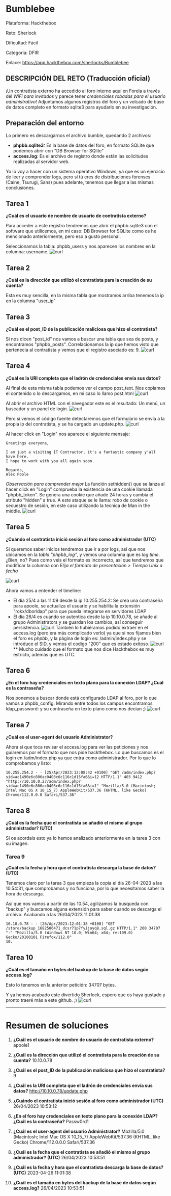 # Bumblebee
Plataforma: Hackthebox

Reto: Sherlock

Dificultad: Fácil

Categoria: DFIR

Enlace: https://app.hackthebox.com/sherlocks/Bumblebee

## DESCRIPCIÓN DEL RETO (Traducción oficial)
¡Un contratista externo ha accedido al foro interno aquí en Forela a través del *WiFi para invitados* y parece tener *credenciales robadas para el usuario administrativo*!
Adjuntamos algunos registros del foro y un volcado de base de datos completo en formato sqlite3 para ayudarlo en su investigación.

## Preparación del entorno
Lo primero es descargarnos el archivo bumble, quedando 2 archivos:
- **phpbb.sqlite3:** Es la base de datos del foro, en formato SQLite que podemos abrir con "DB Browser for SQlite"
- **access.log**: Es el archivo de registro donde están las solicitudes realizadas al servidor web.

Yo lo voy a hacer con un sistema operativo Windows, ya que es un ejercicio de leer y comprender logs, pero sí tú eres de distribuciones forenses (Caine, Tsurugi, Sans) pues adelante, tenemos que llegar a las mismas conclusiones.

## Tarea 1
**¿Cuál es el usuario de nombre de usuario de contratista externo?**

Para acceder a este registro tendremos que abrir el phpbb.sqlite3 con el software que utilicemos, en mi caso: DB Browser for SQLite como os he mencionado anteriormente, pero eso a gusto personal.

Seleccionamos la tabla: phpbb_users y nos aparecen los nombres en la columna: username.
![curl](Images/tarea1_username.png)


## Tarea 2
**¿Cuál es la dirección que utilizó el contratista para la creación de su cuenta?**

Esta es muy sencilla, en la misma tabla que mostramos arriba tenemos la ip en la columna "user_ip"


## Tarea 3 
**¿Cuál es el post_ID de la publicación maliciosa que hizo el contratista?**

Si nos dicen "post_id" nos vamos a buscar una tabla que sea de posts, y encontramos "phpbb_posts".
Correlacionamos la ip que hemos visto que pertenecia al contratista y vemos que el registro asociado es: 9.
![curl](Images/tarea3_ip.png)


## Tarea 4
**¿Cuál es la URI completa que el ladrón de credenciales envía sus datos?**

Al final de esta misma tabla podemos ver el campo post_text.
Nos copiamos el contenido o lo descargamos, en mi caso lo llamo post.html
![curl](Images/tarea4_post_text.png)


Al abrir el archivo HTML con el navegador este es el resultado: Un menú, un buscador y un panel de login.
![curl](Images/tarea4_pagina_login.png)

Pero sí vemos el código fuente detectaremos que el formulario se envía a la propia ip del contratista, y se ha cargado un update.php.
![curl](Images/tarea4_codigo_fuente.png)

Al hacer click en "Login" nos aparece el siguiente mensaje:
```
Greetings everyone,  
  
I am just a visiting IT Contractor, it's a fantastic company y'all have here.  
I hope to work with you all again soon.  
  
Regards,  
Alex Poole
```

_Observación para comprender mejor_
La función sethidden() que se lanza al hacer click en "Login" comprueba la existencia de una cookie llamada "phpbb_token".
Se genera una cookie que añade 24 horas y cambia el atributo "hidden" a true.
A este ataque se le llama: robo de cookie o secuestro de sesión, en este caso utilizando la tecnica de Man in the middle.
![curl](Images/tarea4_funcion_sethidden.png)


## Tarea 5
**¿Cuándo el contratista inició sesión al foro como administrador (UTC)**

Si queremos saber inicios tendremos que ir a por logs, así que nos ubicamos en la *tabla "phpbb_log"*, y vemos una columna que es *log time*. ¿Bien, no?
Pues como veis el formato es incorrecto, así que tendremos que modificar la columna con *Elija el formato de presentación > Tiempo Unix a fecha*

![curl](Images/tarea5_phpbb_log.png)

Ahora vamos a entender el timeline:
- El día 25/4 a las 11:09 desde la ip 10.255.254.2: Se crea una contraseña para apoole, se actualiza el usuario y se habilita la extensión "rokx/dborldap" para que pueda integrarse en servidores LDAP
- El día 26/4 es cuando se autentica desde la ip 10.10.0.78, se añade al grupo Administrators y se guardan los cambios, así conseguir persistencia.
![curl](Images/tarea5_phpbb_log_fechas.png)
También lo hubiéramos podido extraer en el access.log (pero era más complicado verlo) ya que si nos fijamos bien el foro es *phpbb*, y la página de login es: /admin/index.php y se introduce el SID, y vemos el codigo "200" que es estado exitoso.
![curl](Images/tarea5_access_log.png)
** Mucho cuidado que el formato que nos dice Hackthebox es muy estricto, además que es UTC.


## Tarea 6
**¿En el foro hay credenciales en texto plano para la conexión LDAP? ¿Cuál es la contraseña?**

Nos ponemos a buscar donde está configurado LDAP al foro, por lo que vamos a phpbb_config.
Mirando entre todos los campos encontramos ldap_password: y su contraseña en texto plano como nos decían ;) 
![curl](Images/tarea6_phpbb_config.png)


## Tarea 7
**¿Cuál es el user-agent del usuario Administrator?**

Ahora sí que toca revisar el access.log para ver las peticiones y nos guiaremos por el formato que nos pide hackthebox.
Lo que buscamos es el login en /adm/index.php ya que entra como administrador. Por lo que lo comprobamos y listo:
```shell
10.255.254.2 - - [25/Apr/2023:12:08:42 +0100] "GET /adm/index.php?sid=ac1490e6c806ac0403c6c116c1d15fa6&i=12 HTTP/1.1" 403 9412 "http://10.10.0.27/adm/index.php?sid=ac1490e6c806ac0403c6c116c1d15fa6&i=1" "Mozilla/5.0 (Macintosh; Intel Mac OS X 10_15_7) AppleWebKit/537.36 (KHTML, like Gecko) Chrome/112.0.0.0 Safari/537.36"
```

## Tarea 8
**¿Cuál es la fecha que el contratista se añadió el mismo al grupo administrador? (UTC)**

Si os acordais esto ya lo hemos analizado anteriormente en la tarea 3 con su imagen.


### Tarea 9 
**¿Cuál es la fecha y hora que el contratista descarga la base de datos? (UTC)**

Tenemos claro por la tarea 3 que empieza la copia el día 26-04-2023 a las 10.54:31, que comprobamos y no funciona, por lo que necesitamos saber la hora de descarga.

Así que nos vamos a partir de las 10.54, agilizamos la busqueda con "backup" y buscamos alguna extensión para saber cuando se descarga el archivo. 
Acabando a las 26/04/2023 11:01:38
```
10.10.0.78 - - [26/Apr/2023:12:01:38 +0100] "GET /store/backup_1682506471_dcsr71p7fyijoyq8.sql.gz HTTP/1.1" 200 34707 "-" "Mozilla/5.0 (Windows NT 10.0; Win64; x64; rv:109.0) Gecko/20100101 Firefox/112.0"
10.
```

## Tarea 10
**¿Cuál es el tamaño en bytes del backup de la base de datos según access.log?**

Esto lo tenemos en la anterior petición: 34707 bytes.

Y ya hemos acabado este divertido Sherlock, espero que os haya gustado y pronto traeré más a este github. ;) 
![curl](Images/sherlock_completed.png)


----
# Resumen de soluciones
1) **¿Cuál es el usuario de nombre de usuario de contratista externo?**
apoole1

2) **¿Cuál es la dirección que utilizó el contratista para la creación de su cuenta?**
10.10.0.78
3) **¿Cuál es el post_ID de la publicación maliciosa que hizo el contratista?**
9
4) **¿Cuál es la URI completa que el ladrón de credenciales envía sus datos?**
http://10.10.0.78/update.php
5) **¿Cuándo el contratista inició sesión al foro como administrador (UTC)**
26/04/2023 10:53:12
6) **¿En el foro hay credenciales en texto plano para la conexión LDAP? ¿Cuál es la contraseña?**
Passw0rd1
7) **¿Cuál es el user-agent del usuario Administrator?**
Mozilla/5.0 (Macintosh; Intel Mac OS X 10_15_7) AppleWebKit/537.36 (KHTML, like Gecko) Chrome/112.0.0.0 Safari/537.36
8) **¿Cuál es la fecha que el contratista se añadió el mismo al grupo administrador? (UTC)**
26/04/2023 10:53:51
9) **¿Cuál es la fecha y hora que el contratista descarga la base de datos? (UTC)**
2023-04-26 11:01:38
10) **¿Cuál es el tamaño en bytes del backup de la base de datos según access.log?**
26/04/2023 10:53:51
